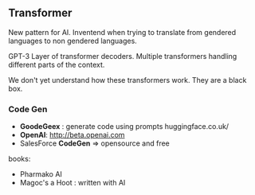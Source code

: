 ## Transformer

New pattern for AI.
Inventend when trying to translate from gendered languages to non gendered languages.

GPT-3
Layer of transformer decoders.
Multiple transformers handling different parts of the context.

We don't yet understand how these transformers work. They are a black box.



### Code Gen

- **GoodeGeex** : generate code using prompts 
huggingface.co.uk/
- **OpenAI**: http://beta.openai.com
- SalesForce **CodeGen** => opensource and free

books:
- Pharmako AI
- Magoc's a Hoot : written with AI






